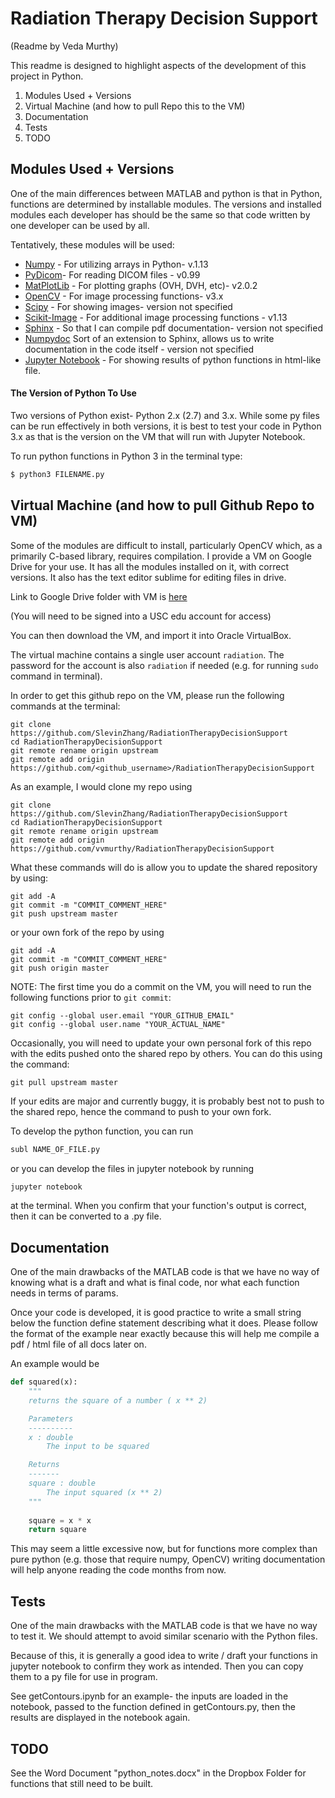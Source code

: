 # Radiation Therapy Decision Support

(Readme by Veda Murthy)

This readme is designed to highlight aspects of the development of 
this project in Python.

1) Modules Used + Versions
2) Virtual Machine (and how to pull Repo this to the VM)
3) Documentation
4) Tests
5) TODO

## Modules Used + Versions

One of the main differences between MATLAB and python is that in
Python, functions are determined by installable modules. The
versions and installed modules each developer has should
be the same so that code written by one developer can be used by
all.  

Tentatively, these modules will be used:

* [Numpy](www.numpy.org) - For utilizing arrays in Python- v.1.13
* [PyDicom](https://github.com/pydicom/pydicom)- For reading
DICOM files - v0.99
* [MatPlotLib](matplotlib.org) - For plotting graphs (OVH, DVH, etc)- v2.0.2
* [OpenCV](opencv.org/opencv-3-0.html) - For image processing functions- v3.x
* [Scipy](https://www.scipy.org) - For showing images- version not specified
* [Scikit-Image](scikit-image.org) - For additional image processing functions - v1.13
* [Sphinx](www.sphinx-doc.org) - So that I can compile pdf documentation- version not specified
* [Numpydoc](https://github.com/numpy/numpy/blob/master/doc/HOWTO_DOCUMENT.rst.txt)
Sort of an extension to Sphinx, allows us to write documentation in the code itself - version not specified
* [Jupyter Notebook](jupyter.readthedocs.io/en/latest/install.html) - For showing results of python functions in
html-like file.

#### The Version of Python To Use

Two versions of Python exist- Python 2.x (2.7) and 3.x. While some
py files can be run effectively in both versions, it is best to test
your code in Python 3.x as that is the version on the VM that
will run with Jupyter Notebook. 

To run python functions in Python 3 in the terminal type:
```bash
$ python3 FILENAME.py
```

## Virtual Machine (and how to pull Github Repo to VM)

Some of the modules are difficult to install, particularly OpenCV
which, as a primarily C-based library, requires compilation. I 
provide a VM on Google Drive for your use. It has all the modules installed on it,
with correct versions. It also has the text editor sublime for editing files in drive.

Link to Google Drive folder with VM is [here](https://drive.google.com/drive/folders/0ByJci3kRjjbsbmRGeDlvNko5Ulk?usp=sharing)

(You will need to be signed into a USC edu account for access)

You can then download the VM, and import it into Oracle VirtualBox.

The virtual machine contains a single user account ``radiation``. The 
password for the account is also ``radiation`` if needed (e.g. for running
``sudo`` command in terminal). 

In order to get this github repo on the VM, please run the following commands at the terminal:

```shell
git clone https://github.com/SlevinZhang/RadiationTherapyDecisionSupport
cd RadiationTherapyDecisionSupport 
git remote rename origin upstream
git remote add origin https://github.com/<github_username>/RadiationTherapyDecisionSupport
```

As an example, I would clone my repo using
```
git clone https://github.com/SlevinZhang/RadiationTherapyDecisionSupport
cd RadiationTherapyDecisionSupport 
git remote rename origin upstream
git remote add origin https://github.com/vvmurthy/RadiationTherapyDecisionSupport
```

What these commands will do is allow you to update the shared repository
by using:
```shell
git add -A
git commit -m "COMMIT_COMMENT_HERE"
git push upstream master

```

or your own fork of the repo by using 

```shell
git add -A
git commit -m "COMMIT_COMMENT_HERE"
git push origin master
```

NOTE: The first time you do a commit on the VM,
you will need to run the following functions prior
to ``git commit``:
```shell
git config --global user.email "YOUR_GITHUB_EMAIL"
git config --global user.name "YOUR_ACTUAL_NAME"
```

Occasionally, you will need to update your own personal fork of this repo with the edits pushed onto the shared repo by others.
You can do this using the command:

```shell
git pull upstream master
```

If your edits are major and currently buggy, it is probably best
not to push to the shared repo, hence the command to push to your own
fork.

To develop the python function, you can run 

```bash
subl NAME_OF_FILE.py
```

or you can develop the files in jupyter notebook by running
```bash
jupyter notebook
```

at the terminal. When you confirm that your function's output
is correct, then it can be converted to a .py file.

## Documentation

One of the main drawbacks of the MATLAB code is that we have no
way of knowing what is a draft and what is final code, nor what
each function needs in terms of params.

Once your code is developed, it is good
practice to write a small string below the function define statement
describing what it does. Please follow the format of the example near
exactly because this will help me compile a pdf / html file of all docs
later on.

An example would be
```python
def squared(x):
    """
    returns the square of a number ( x ** 2)

    Parameters
    ----------
    x : double
        The input to be squared

    Returns
    -------
    square : double
        The input squared (x ** 2)
    """
    
    square = x * x
    return square

```

This may seem a little excessive now, but for functions more complex
than pure python (e.g. those that require numpy, OpenCV) writing documentation
will help anyone reading the code months from now.

## Tests

One of the main drawbacks with the MATLAB code is that we have
no way to test it. We should attempt to avoid similar scenario with
the Python files.

Because of this, it is generally a good idea to write / draft
your functions in jupyter notebook to confirm they work as intended.
Then you can copy them to a py file for use in program.

See getContours.ipynb for an example- the inputs are loaded in the notebook, passed to the function defined in getContours.py, then
the results are displayed in the notebook again.

## TODO

See the Word Document "python_notes.docx" in the Dropbox Folder for functions that still need to be built.
